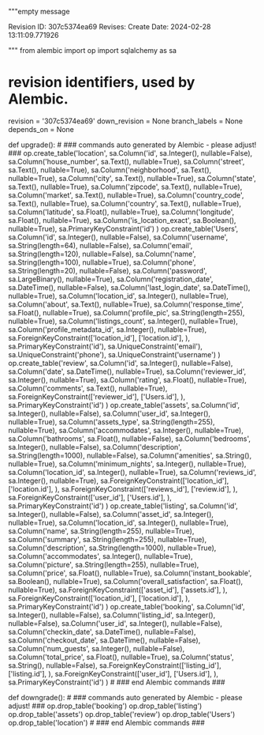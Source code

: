 """empty message

Revision ID: 307c5374ea69
Revises:
Create Date: 2024-02-28 13:11:09.771926

"""
from alembic import op
import sqlalchemy as sa


# revision identifiers, used by Alembic.
revision = '307c5374ea69'
down_revision = None
branch_labels = None
depends_on = None


def upgrade():
    # ### commands auto generated by Alembic - please adjust! ###
    op.create_table('location',
    sa.Column('id', sa.Integer(), nullable=False),
    sa.Column('house_number', sa.Text(), nullable=True),
    sa.Column('street', sa.Text(), nullable=True),
    sa.Column('neighborhood', sa.Text(), nullable=True),
    sa.Column('city', sa.Text(), nullable=True),
    sa.Column('state', sa.Text(), nullable=True),
    sa.Column('zipcode', sa.Text(), nullable=True),
    sa.Column('market', sa.Text(), nullable=True),
    sa.Column('country_code', sa.Text(), nullable=True),
    sa.Column('country', sa.Text(), nullable=True),
    sa.Column('latitude', sa.Float(), nullable=True),
    sa.Column('longitude', sa.Float(), nullable=True),
    sa.Column('is_location_exact', sa.Boolean(), nullable=True),
    sa.PrimaryKeyConstraint('id')
    )
    op.create_table('Users',
    sa.Column('id', sa.Integer(), nullable=False),
    sa.Column('username', sa.String(length=64), nullable=False),
    sa.Column('email', sa.String(length=120), nullable=False),
    sa.Column('name', sa.String(length=100), nullable=True),
    sa.Column('phone', sa.String(length=20), nullable=False),
    sa.Column('password', sa.LargeBinary(), nullable=True),
    sa.Column('registration_date', sa.DateTime(), nullable=False),
    sa.Column('last_login_date', sa.DateTime(), nullable=True),
    sa.Column('location_id', sa.Integer(), nullable=True),
    sa.Column('about', sa.Text(), nullable=True),
    sa.Column('response_time', sa.Float(), nullable=True),
    sa.Column('profile_pic', sa.String(length=255), nullable=True),
    sa.Column('listings_count', sa.Integer(), nullable=True),
    sa.Column('profile_metadata_id', sa.Integer(), nullable=True),
    sa.ForeignKeyConstraint(['location_id'], ['location.id'], ),
    sa.PrimaryKeyConstraint('id'),
    sa.UniqueConstraint('email'),
    sa.UniqueConstraint('phone'),
    sa.UniqueConstraint('username')
    )
    op.create_table('review',
    sa.Column('id', sa.Integer(), nullable=False),
    sa.Column('date', sa.DateTime(), nullable=True),
    sa.Column('reviewer_id', sa.Integer(), nullable=True),
    sa.Column('rating', sa.Float(), nullable=True),
    sa.Column('comments', sa.Text(), nullable=True),
    sa.ForeignKeyConstraint(['reviewer_id'], ['Users.id'], ),
    sa.PrimaryKeyConstraint('id')
    )
    op.create_table('assets',
    sa.Column('id', sa.Integer(), nullable=False),
    sa.Column('user_id', sa.Integer(), nullable=True),
    sa.Column('assets_type', sa.String(length=255), nullable=True),
    sa.Column('accommodates', sa.Integer(), nullable=True),
    sa.Column('bathrooms', sa.Float(), nullable=False),
    sa.Column('bedrooms', sa.Integer(), nullable=False),
    sa.Column('description', sa.String(length=1000), nullable=False),
    sa.Column('amenities', sa.String(), nullable=True),
    sa.Column('minimum_nights', sa.Integer(), nullable=True),
    sa.Column('location_id', sa.Integer(), nullable=True),
    sa.Column('reviews_id', sa.Integer(), nullable=True),
    sa.ForeignKeyConstraint(['location_id'], ['location.id'], ),
    sa.ForeignKeyConstraint(['reviews_id'], ['review.id'], ),
    sa.ForeignKeyConstraint(['user_id'], ['Users.id'], ),
    sa.PrimaryKeyConstraint('id')
    )
    op.create_table('listing',
    sa.Column('id', sa.Integer(), nullable=False),
    sa.Column('asset_id', sa.Integer(), nullable=True),
    sa.Column('location_id', sa.Integer(), nullable=True),
    sa.Column('name', sa.String(length=255), nullable=True),
    sa.Column('summary', sa.String(length=255), nullable=True),
    sa.Column('description', sa.String(length=1000), nullable=True),
    sa.Column('accommodates', sa.Integer(), nullable=True),
    sa.Column('picture', sa.String(length=255), nullable=True),
    sa.Column('price', sa.Float(), nullable=True),
    sa.Column('instant_bookable', sa.Boolean(), nullable=True),
    sa.Column('overall_satisfaction', sa.Float(), nullable=True),
    sa.ForeignKeyConstraint(['asset_id'], ['assets.id'], ),
    sa.ForeignKeyConstraint(['location_id'], ['location.id'], ),
    sa.PrimaryKeyConstraint('id')
    )
    op.create_table('booking',
    sa.Column('id', sa.Integer(), nullable=False),
    sa.Column('listing_id', sa.Integer(), nullable=False),
    sa.Column('user_id', sa.Integer(), nullable=False),
    sa.Column('checkin_date', sa.DateTime(), nullable=False),
    sa.Column('checkout_date', sa.DateTime(), nullable=False),
    sa.Column('num_guests', sa.Integer(), nullable=False),
    sa.Column('total_price', sa.Float(), nullable=True),
    sa.Column('status', sa.String(), nullable=False),
    sa.ForeignKeyConstraint(['listing_id'], ['listing.id'], ),
    sa.ForeignKeyConstraint(['user_id'], ['Users.id'], ),
    sa.PrimaryKeyConstraint('id')
    )
    # ### end Alembic commands ###


def downgrade():
    # ### commands auto generated by Alembic - please adjust! ###
    op.drop_table('booking')
    op.drop_table('listing')
    op.drop_table('assets')
    op.drop_table('review')
    op.drop_table('Users')
    op.drop_table('location')
    # ### end Alembic commands ###
